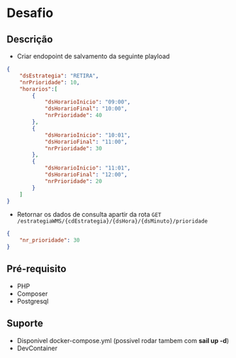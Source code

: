 # Desafio

## Descrição
- Criar endopoint de salvamento da seguinte playload 

```json
{
    "dsEstrategia": "RETIRA",
    "nrPrioridade": 10,
    "horarios":[
        {
            "dsHorarioInicio": "09:00",
            "dsHorarioFinal": "10:00",
            "nrPrioridade": 40
        },
        {
            "dsHorarioInicio": "10:01",
            "dsHorarioFinal": "11:00",
            "nrPrioridade": 30
        },
        {
            "dsHorarioInicio": "11:01",
            "dsHorarioFinal": "12:00",
            "nrPrioridade": 20
        }
    ]
}
```
- Retornar os dados de consulta apartir da rota <code>GET /estrategiaWMS/{cdEstrategia}/{dsHora}/{dsMinuto}/prioridade</code>
```json
{
    "nr_prioridade": 30
}
```

## Pré-requisito
- PHP
- Composer
- Postgresql

## Suporte
- Disponivel docker-compose.yml (possivel rodar tambem com **sail up -d**)
- DevContainer
